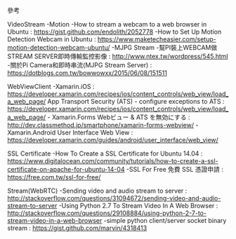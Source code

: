 參考

VideoStream
-Motion
	-How to stream a webcam to a web browser in Ubuntu : https://gist.github.com/endolith/2052778
	-How to Set Up Motion Detection Webcam in Ubuntu   : https://www.maketecheasier.com/setup-motion-detection-webcam-ubuntu/
-MJPG Stream
	-幫PI裝上WEBCAM做STREAM SERVER即時傳輸監控影像     : http://www.ntex.tw/wordpress/545.html
	-關於Pi Camera和即時串流(MJPG Stream Server)       : https://dotblogs.com.tw/bowwowxx/2015/06/08/151511



WebViewClient
-Xamarin.iOS											: https://developer.xamarin.com/recipes/ios/content_controls/web_view/load_a_web_page/
	App Transport Security (ATS)
	- configure exceptions to ATS						: https://developer.xamarin.com/recipes/ios/content_controls/web_view/load_a_web_page/
	- Xamarin.Forms Webビュー & ATS を無効にする		: http://dev.classmethod.jp/smartphone/xamarin-forms-webview/
-Xamarin.Android User Interface Web View                : https://developer.xamarin.com/guides/android/user_interface/web_view/


SSL Certificate 
-How To Create a SSL Certificate for Ubuntu 14.04		: https://www.digitalocean.com/community/tutorials/how-to-create-a-ssl-certificate-on-apache-for-ubuntu-14-04
-SSL For Free 免費 SSL 憑證申請                         : https://free.com.tw/ssl-for-free/

Stream(WebRTC)
-Sending video and audio stream to server               : http://stackoverflow.com/questions/31094672/sending-video-and-audio-stream-to-server
-Using Python 2.7 To Stream Video In A Web Browser      : http://stackoverflow.com/questions/29108884/using-python-2-7-to-stream-video-in-a-web-browser
-simple python client/server socket binary stream       : https://gist.github.com/marvin/4318413
